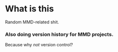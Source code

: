 # What is this

Random MMD-related shit.

### Also doing version history for MMD projects.
Because why _not_ version control?
